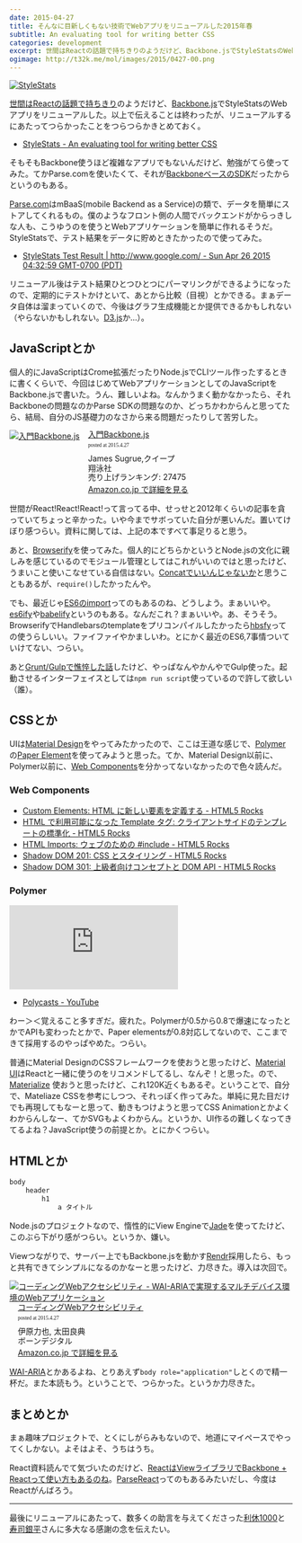 ```yaml
---
date: 2015-04-27
title: そんなに目新しくもない技術でWebアプリをリニューアルした2015年春
subtitle: An evaluating tool for writing better CSS
categories: development
excerpt: 世間はReactの話題で持ちきりのようだけど、Backbone.jsでStyleStatsのWebアプリをリニューアルした。以上で伝えることは終わったが、リニューアルするにあたってつらかったことつらつらかきとめておく。
ogimage: http://t32k.me/mol/images/2015/0427-00.png
---
```


[![StyleStats](/mol/images/2015/0427-00.png)](http://www.stylestats.org/)

[世間はReactの話題で持ちきり](http://reactjs-meetup.connpass.com/event/11232/)のようだけど、[Backbone.js](http://backbonejs.org/)でStyleStatsのWebアプリをリニューアルした。以上で伝えることは終わったが、リニューアルするにあたってつらかったことをつらつらかきとめておく。

+ [StyleStats - An evaluating tool for writing better CSS](http://www.stylestats.org/)

そもそもBackbone使うほど複雑なアプリでもないんだけど、勉強がてら使ってみた。てかParse.comを使いたくて、それが[BackboneベースのSDK](https://parse.com/docs/js_guide)だったからというのもある。

[Parse.com](https://parse.com/)はmBaaS(mobile Backend as a Service)の類で、データを簡単にストアしてくれるもの。僕のようなフロント側の人間でバックエンドがからっきしな人も、こうゆうのを使うとWebアプリケーションを簡単に作れるそうだ。StyleStatsで、テスト結果をデータに貯めときたかったので使ってみた。

+ [StyleStats Test Result | http://www.google.com/ - Sun Apr 26 2015 04:32:59 GMT-0700 (PDT)](http://www.stylestats.org/results/nBEUw1oi7k)

リニューアル後はテスト結果ひとつひとつにパーマリンクができるようになったので、定期的にテストかけといて、あとから比較（目視）とかできる。まぁデータ自体は溜まっていくので、今後はグラフ生成機能とか提供できるかもしれない（やらないかもしれない。[D3.js](http://d3js.org/)か...）。

## JavaScriptとか

個人的にJavaScriptはCrome拡張だったりNode.jsでCLIツール作ったするときに書くくらいで、今回はじめてWebアプリケーションとしてのJavaScriptをBackbone.jsで書いた。うん、難しいよね。なんかうまく動かなかったら、それBackboneの問題なのかParse SDKの問題なのか、どっちかわからんと思ってたら、結局、自分のJS基礎力のなさから来る問題だったりして苦労した。

<div class="azlink-box"><div class="azlink-image" style="float:left"><a href="http://www.amazon.co.jp/exec/obidos/ASIN/B00NBHLZIA/warikiru-22/" name="azlinklink" target="_blank"><img src="http://ecx.images-amazon.com/images/I/51oknTylWUL._SL160_.jpg" alt="入門Backbone.js" style="border:none" /></a></div><div class="azlink-info" style="float:left;margin-left:15px;line-height:120%"><div class="azlink-name" style="margin-bottom:10px;line-height:120%"><a href="http://www.amazon.co.jp/exec/obidos/ASIN/B00NBHLZIA/warikiru-22/" name="azlinklink" target="_blank">入門Backbone.js</a><div class="azlink-powered-date" style="font-size:7pt;margin-top:5px;font-family:verdana;line-height:120%">posted at 2015.4.27</div></div><div class="azlink-detail">James Sugrue,クイープ<br />翔泳社<br />売り上げランキング: 27475<br /></div><div class="azlink-link" style="margin-top:5px"><a href="http://www.amazon.co.jp/exec/obidos/ASIN/B00NBHLZIA/warikiru-22/" target="_blank">Amazon.co.jp で詳細を見る</a></div></div><div class="azlink-footer" style="clear:left"></div></div>

世間がReact!React!React!って言ってる中、せっせと2012年くらいの記事を貪っていてちょっと辛かった。いや今までサボっていた自分が悪いんだ。置いてけぼり感つらい。資料に関しては、上記の本ですべて事足りると思う。

あと、[Browserify](http://browserify.org/)を使ってみた。個人的にどちらかというとNode.jsの文化に親しみを感じているのでモジュール管理としてはこれがいいのではと思ったけど、うまいこと使いこなせている自信はない。[Concatでいいんじゃないか](http://havelog.ayumusato.com/develop/others/e613-concat_build_pattern_examples.html)と思うこともあるが、`require()`したかったんや。

でも、最近じゃ[ES6のimport](http://www.2ality.com/2014/09/es6-modules-final.html)ってのもあるのね、どうしよう。まぁいいや。[es6ify](http://thlorenz.com/es6ify/)や[babelify](https://github.com/babel/babelify)というのもある。なんだこれ？まぁいいや。あ、そうそう。BrowserifyでHandlebarsのtemplateをプリコンパイルしたかったら[hbsfy](https://github.com/epeli/node-hbsfy)っての使うらしいい。ファイファイやかましいわ。とにかく最近のES6,7事情ついていけてない、つらい。

あと[Grunt/Gulpで憔悴した話](http://t32k.me/mol/log/npm-run-script/)したけど、やっぱなんやかんやでGulp使った。起動させるインターフェイスとしては`npm run script`使っているので許して欲しい（誰）。

## CSSとか

UIは[Material Design](http://www.google.com/design/spec/material-design/introduction.html)をやってみたかったので、ここは王道な感じで、[Polymer](https://www.polymer-project.org/0.5/)の[Paper Element](https://www.polymer-project.org/0.5/docs/elements/)を使ってみようと思った。てか、Material Design以前に、Polymer以前に、[Web Components](http://webcomponents.org/)を分かってないなかったので色々読んだ。

### Web Components

+ [Custom Elements: HTML に新しい要素を定義する - HTML5 Rocks](http://www.html5rocks.com/ja/tutorials/webcomponents/customelements/)
+ [HTML で利用可能になった Template タグ: クライアントサイドのテンプレートの標準化 - HTML5 Rocks](http://www.html5rocks.com/ja/tutorials/webcomponents/template/)
+ [HTML Imports: ウェブのための #include - HTML5 Rocks](http://www.html5rocks.com/ja/tutorials/webcomponents/imports/)
+ [Shadow DOM 201: CSS とスタイリング - HTML5 Rocks](http://www.html5rocks.com/ja/tutorials/webcomponents/shadowdom-201/)
+ [Shadow DOM 301: 上級者向けコンセプトと DOM API - HTML5 Rocks](http://www.html5rocks.com/ja/tutorials/webcomponents/shadowdom-301/)

### Polymer

<div class="rm"><iframe src="https://www.youtube.com/embed/jrt7sMq9lO0?list=PLOU2XLYxmsII5c3Mgw6fNYCzaWrsM3sMN&amp;controls=0&amp;showinfo=0" frameborder="0" allowfullscreen></iframe></div>

+ [Polycasts - YouTube](https://www.youtube.com/playlist?list=PLOU2XLYxmsII5c3Mgw6fNYCzaWrsM3sMN)


わー＞＜覚えること多すぎだ。疲れた。Polymerが0.5から0.8で爆速になったとかでAPIも変わったとかで、Paper elementsが0.8対応してないので、ここまできて採用するのやっぱやめた。つらい。

普通にMaterial DesignのCSSフレームワークを使おうと思ったけど、[Material UI](http://callemall.github.io/material-ui/#/)はReactと一緒に使うのをリコメンドしてるし、なんぞ！と思った。ので、[Materialize](http://materializecss.com/) 使おうと思ったけど、これ120K近くもあるぞ。ということで、自分で、Mateliaze CSSを参考にしつつ、それっぽく作ってみた。単純に見た目だけでも再現してもなーと思って、動きもつけようと思ってCSS Animationとかよくわからんしなー、てかSVGもよくわからん。というか、UI作るの難しくなってきてるよね？JavaScript使うの前提とか。とにかくつらい。

## HTMLとか

```html
body
    header
        h1
            a タイトル
```

Node.jsのプロジェクトなので、惰性的にView Engineで[Jade](http://jade-lang.com/)を使ってたけど、このぶら下がり感がつらい。というか、嫌い。

Viewつながりで、サーバー上でもBackbone.jsを動かす[Rendr](https://github.com/rendrjs/rendr)採用したら、もっと共有できてシンプルになるのかなーと思ったけど、力尽きた。導入は次回で。

<div class="azlink-box"><div class="azlink-image" style="float:left"><a href="http://www.amazon.co.jp/exec/obidos/ASIN/4862462669/warikiru-22/" name="azlinklink" target="_blank"><img src="http://ecx.images-amazon.com/images/I/51mzyCBKBDL._SL160_.jpg" alt="コーディングWebアクセシビリティ - WAI-ARIAで実現するマルチデバイス環境のWebアプリケーション" style="border:none" /></a></div><div class="azlink-info" style="float:left;margin-left:15px;line-height:120%"><div class="azlink-name" style="margin-bottom:10px;line-height:120%"><a href="http://www.amazon.co.jp/exec/obidos/ASIN/4862462669/warikiru-22/" name="azlinklink" target="_blank">コーディングWebアクセシビリティ</a><div class="azlink-powered-date" style="font-size:7pt;margin-top:5px;font-family:verdana;line-height:120%">posted at 2015.4.27</div></div><div class="azlink-detail">伊原力也, 太田良典<br />ボーンデジタル<br /></div><div class="azlink-link" style="margin-top:5px"><a href="http://www.amazon.co.jp/exec/obidos/ASIN/4862462669/warikiru-22/" target="_blank">Amazon.co.jp で詳細を見る</a></div></div><div class="azlink-footer" style="clear:left"></div></div>

[WAI-ARIA](http://www.hitachi.co.jp/universaldesign/ria/ajax/wai-aria/index.html)とかあるよね、とりあえず`body role="application"`しとくので精一杯だ。また本読もう。ということで、つらかった。というか力尽きた。


## まとめとか

まぁ趣味プロジェクトで、とくにしがらみもないので、地道にマイペースでやってくしかない。よそはよそ、うちはうち。

React資料読んでて気づいたのだけど、[ReactはViewライブラリでBackbone + Reactって使い方もあるのね](https://speakerdeck.com/geta6/reacttofluxfalsekoto?slide=5)。[ParseReact](https://github.com/ParsePlatform/ParseReact)ってのもあるみたいだし、今度はReactがんばろう。

***

最後にリニューアルにあたって、数多くの助言を与えてくださった[利休1000](https://twitter.com/1000ch)と[寿司銀平](https://twitter.com/ginpei_jp)さんに多大なる感謝の念を伝えたい。